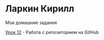 

# Ларкин Кирилл
Мои домашние задания

[Урок 12](https://KiryaLar.github.io/lesson_12/ "Моя ДЗ") - Работа с репозиторием на GitHub

